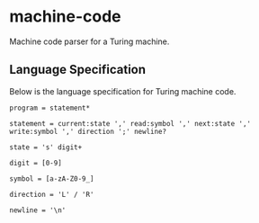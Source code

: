 machine-code
============

Machine code parser for a Turing machine.

Language Specification
----------------------

Below is the language specification for Turing machine code.

```peg
program = statement*

statement = current:state ',' read:symbol ',' next:state ',' write:symbol ',' direction ';' newline?

state = 's' digit+

digit = [0-9]

symbol = [a-zA-Z0-9_]

direction = 'L' / 'R'

newline = '\n'
```
